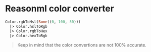 # Reasonml color converter

```ocaml
Color.rgbToHsl(Some((0, 100, 50)))
  |> Color.hslToRgb
  |> Color.rgbToHex
  |> Color.hexToRgb
```

> Keep in mind that the color convertions are not 100% accurate.
